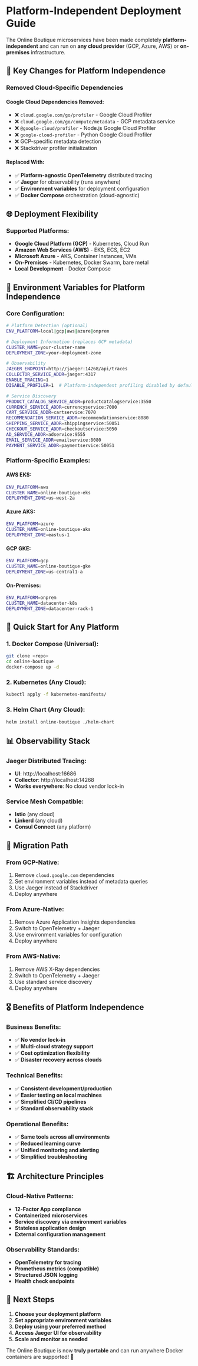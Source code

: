 # Platform-Independent Deployment Guide

The Online Boutique microservices have been made completely **platform-independent** and can run on **any cloud provider** (GCP, Azure, AWS) or **on-premises** infrastructure.

## 🎯 Key Changes for Platform Independence

### Removed Cloud-Specific Dependencies

#### Google Cloud Dependencies Removed:
- ❌ `cloud.google.com/go/profiler` - Google Cloud Profiler
- ❌ `cloud.google.com/go/compute/metadata` - GCP metadata service
- ❌ `@google-cloud/profiler` - Node.js Google Cloud Profiler
- ❌ `google-cloud-profiler` - Python Google Cloud Profiler
- ❌ GCP-specific metadata detection
- ❌ Stackdriver profiler initialization

#### Replaced With:
- ✅ **Platform-agnostic OpenTelemetry** distributed tracing
- ✅ **Jaeger** for observability (runs anywhere)
- ✅ **Environment variables** for deployment configuration
- ✅ **Docker Compose** orchestration (cloud-agnostic)

## 🌐 Deployment Flexibility

### Supported Platforms:
- **Google Cloud Platform (GCP)** - Kubernetes, Cloud Run
- **Amazon Web Services (AWS)** - EKS, ECS, EC2
- **Microsoft Azure** - AKS, Container Instances, VMs
- **On-Premises** - Kubernetes, Docker Swarm, bare metal
- **Local Development** - Docker Compose

## 🔧 Environment Variables for Platform Independence

### Core Configuration:
```bash
# Platform Detection (optional)
ENV_PLATFORM=local|gcp|aws|azure|onprem

# Deployment Information (replaces GCP metadata)
CLUSTER_NAME=your-cluster-name
DEPLOYMENT_ZONE=your-deployment-zone

# Observability
JAEGER_ENDPOINT=http://jaeger:14268/api/traces
COLLECTOR_SERVICE_ADDR=jaeger:4317
ENABLE_TRACING=1
DISABLE_PROFILER=1  # Platform-independent profiling disabled by default

# Service Discovery
PRODUCT_CATALOG_SERVICE_ADDR=productcatalogservice:3550
CURRENCY_SERVICE_ADDR=currencyservice:7000
CART_SERVICE_ADDR=cartservice:7070
RECOMMENDATION_SERVICE_ADDR=recommendationservice:8080
SHIPPING_SERVICE_ADDR=shippingservice:50051
CHECKOUT_SERVICE_ADDR=checkoutservice:5050
AD_SERVICE_ADDR=adservice:9555
EMAIL_SERVICE_ADDR=emailservice:8080
PAYMENT_SERVICE_ADDR=paymentservice:50051
```

### Platform-Specific Examples:

#### AWS EKS:
```bash
ENV_PLATFORM=aws
CLUSTER_NAME=online-boutique-eks
DEPLOYMENT_ZONE=us-west-2a
```

#### Azure AKS:
```bash
ENV_PLATFORM=azure
CLUSTER_NAME=online-boutique-aks
DEPLOYMENT_ZONE=eastus-1
```

#### GCP GKE:
```bash
ENV_PLATFORM=gcp
CLUSTER_NAME=online-boutique-gke
DEPLOYMENT_ZONE=us-central1-a
```

#### On-Premises:
```bash
ENV_PLATFORM=onprem
CLUSTER_NAME=datacenter-k8s
DEPLOYMENT_ZONE=datacenter-rack-1
```

## 🚀 Quick Start for Any Platform

### 1. Docker Compose (Universal):
```bash
git clone <repo>
cd online-boutique
docker-compose up -d
```

### 2. Kubernetes (Any Cloud):
```bash
kubectl apply -f kubernetes-manifests/
```

### 3. Helm Chart (Any Cloud):
```bash
helm install online-boutique ./helm-chart
```

## 📊 Observability Stack

### Jaeger Distributed Tracing:
- **UI**: http://localhost:16686
- **Collector**: http://localhost:14268
- **Works everywhere**: No cloud vendor lock-in

### Service Mesh Compatible:
- **Istio** (any cloud)
- **Linkerd** (any cloud)
- **Consul Connect** (any platform)

## 🔄 Migration Path

### From GCP-Native:
1. Remove `cloud.google.com` dependencies
2. Set environment variables instead of metadata queries
3. Use Jaeger instead of Stackdriver
4. Deploy anywhere

### From Azure-Native:
1. Remove Azure Application Insights dependencies
2. Switch to OpenTelemetry + Jaeger
3. Use environment variables for configuration
4. Deploy anywhere

### From AWS-Native:
1. Remove AWS X-Ray dependencies
2. Switch to OpenTelemetry + Jaeger
3. Use standard service discovery
4. Deploy anywhere

## 🎖️ Benefits of Platform Independence

### Business Benefits:
- ✅ **No vendor lock-in**
- ✅ **Multi-cloud strategy support**
- ✅ **Cost optimization flexibility**
- ✅ **Disaster recovery across clouds**

### Technical Benefits:
- ✅ **Consistent development/production**
- ✅ **Easier testing on local machines**
- ✅ **Simplified CI/CD pipelines**
- ✅ **Standard observability stack**

### Operational Benefits:
- ✅ **Same tools across all environments**
- ✅ **Reduced learning curve**
- ✅ **Unified monitoring and alerting**
- ✅ **Simplified troubleshooting**

## 🏗️ Architecture Principles

### Cloud-Native Patterns:
- **12-Factor App compliance**
- **Containerized microservices**
- **Service discovery via environment variables**
- **Stateless application design**
- **External configuration management**

### Observability Standards:
- **OpenTelemetry for tracing**
- **Prometheus metrics (compatible)**
- **Structured JSON logging**
- **Health check endpoints**

## 🎯 Next Steps

1. **Choose your deployment platform**
2. **Set appropriate environment variables**
3. **Deploy using your preferred method**
4. **Access Jaeger UI for observability**
5. **Scale and monitor as needed**

The Online Boutique is now **truly portable** and can run anywhere Docker containers are supported! 🎉
